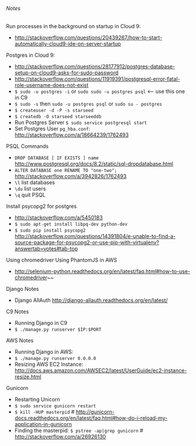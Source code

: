###### Notes

Run processes in the background on startup in Cloud 9:
 - http://stackoverflow.com/questions/20439267/how-to-start-automatically-cloud9-ide-on-server-startup

Postgres in Cloud 9:
 - http://stackoverflow.com/questions/28177912/postgres-database-setup-on-cloud9-asks-for-sudo-password
 - http://stackoverflow.com/questions/11919391/postgresql-error-fatal-role-username-does-not-exist
 - `$ sudo -u postgres -i` or `sudo sudo -u postgres psql` <-- use this one in C9
 - `$ sudo -s` then `sudo -u postgres psql` or `sudo su - postgres`
 - `$ createuser -d -P -s starseed`
 - `$ createdb -O starseed starseeddb`
 - Run Postgres Server `$ sudo service postgresql start` 
 - Set Postgres User `pg_hba.conf`: http://stackoverflow.com/a/18664239/1762493
 
PSQL Commands
 - `DROP DATABASE [ IF EXISTS ] name` http://www.postgresql.org/docs/8.2/static/sql-dropdatabase.html
 - `ALTER DATABASE one RENAME TO "one-two";` http://stackoverflow.com/a/3942826/1762493
 - `\l` list databases
 - `\du` list users
 - `\q` quit PSQL

Install psycopg2 for postgres
- http://stackoverflow.com/a/5450183
- `$ sudo apt-get install libpq-dev python-dev`
- `$ sudo pip install psycopg2` http://stackoverflow.com/questions/14391804/e-unable-to-find-a-source-package-for-psycopg2-or-use-pip-with-virtualenv?answertab=votes#tab-top 


Using chromedriver Using PhantomJS in AWS
 - http://selenium-python.readthedocs.org/en/latest/faq.html#how-to-use-chromedriver~~


Django Notes
 - Django AllAuth http://django-allauth.readthedocs.org/en/latest/


C9 Notes
- Running Django in C9
 - `$ ./manage.py runserver $IP:$PORT` 


AWS Notes
- Running Django in AWS:
 - `$ ./manage.py runserver 0.0.0.0` 
- Resizing AWS EC2 Instance: http://docs.aws.amazon.com/AWSEC2/latest/UserGuide/ec2-instance-resize.html


Gunicorn
 - Restarting Unicorn
  - `$ sudo service gunicorn restart` 
  - `$ kill -HUP masterpid` # http://gunicorn-docs.readthedocs.org/en/latest/faq.html#how-do-i-reload-my-application-in-gunicorn
  - Finding the masterpid: `$ pstree -ap|grep gunicorn` # http://stackoverflow.com/a/26926130

